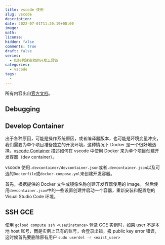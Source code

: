 ```yaml
---
title: vscode 使用
slug: vscode
description:
date: 2022-07-01T11:20:19+08:00
image:
math:
license:
hidden: false
comments: true
draft: false
series:
  - 如何构建高效的开发工具链
categories:
  - vscode
tags:
  -
---
```


所有内容出自[官方文档](https://code.visualstudio.com/docs)。

## Debugging

## Develop Container

出于各种原因，可能是操作系统原因，或者编译器版本，也可能是环境变量冲突，我们需要为单个项目准备独立的开发环境，这种情况下 Docker 是一个很好地选择。[vscode Container](https://code.visualstudio.com/docs/remote/containers) 描述如何在 vscode 中使用 Docker 来为单个项目创建开发容器（dev container）。

vscode 使用`.devcontainer/devcontainer.json`或者`.devcontainer.json`以及可选的`Dockerfile`或`docker-compose.yml`来创建开发容器。

首先，根据提供的 Docker 文件或镜像名称创建开发容器使用的 image。 然后使用`devcontainer.json`中的一些设置创建并启动一个容器，重新安装和配置您的 Visual Studio Code 环境。

## SSH GCE

使用 `gcloud compute ssh <use@instance>` 登录 GCE 实例时，如果 user 不是本地 host 账号，而是实例上已有的账号，会登录出错，报 public key error 错误，这时候首先要删除原有用户 `sudo userdel -r <exist_user>`
